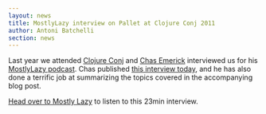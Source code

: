 ```yaml
---
layout: news
title: MostlyLazy interview on Pallet at Clojure Conj 2011
author: Antoni Batchelli
section: news
---
```


Last year we attended [Clojure Conj](http://clojureconj.org) and
[Chas Emerick](http://cemerick.com) interviewed us for his
[MostlyLazy podcast](http://mostlylazy.com). Chas published
[this interview today](http://mostlylazy.com/2012/02/03/episode-0-0-4-antoni-batchelli-and-hugo-duncan-at-clojure-conj-2011/),
and he has also done a terrific job at summarizing the topics covered
in the accompanying blog post.

[Head over to Mostly Lazy](http://mostlylazy.com/2012/02/03/episode-0-0-4-antoni-batchelli-and-hugo-duncan-at-clojure-conj-2011/) to listen to this 23min interview.
